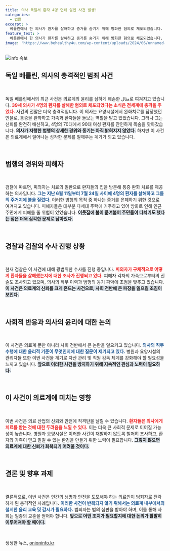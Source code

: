 ```yaml
---
title: 의사 독일서 환자 4명 연쇄 살인 사건 발생!
categories:
  - 법률
excerpt: >
  베를린에서 한 의사가 환자를 살해하고 증거를 숨기기 위해 방화한 혐의로 체포되었습니다. 4명의 노인 환자를 대상으로 한 이 끔찍한 범죄의 전말이 드러날지 주목됩니다!
feature_text: >
  베를린에서 한 의사가 환자를 살해하고 증거를 숨기기 위해 방화한 혐의로 체포되었습니다. 4명의 노인 환자를 대상으로 한 이 끔찍한 범죄의 전말이 드러날지 주목됩니다!
image: 'https://www.behealthy4u.com/wp-content/uploads/2024/06/unnamed-file.png'
---
```


<p><img src="https://www.behealthy4u.com/wp-content/uploads/2024/06/unnamed-file.png" alt="info 속보" /></p>

<h2 data-ke-size="size26">독일 베를린, 의사의 충격적인 범죄 사건</h2>

<p data-ke-size="size16">&nbsp;</p>

<p>독일 베를린에서의 최근 사건은 의료계의 윤리를 심하게 훼손한 مثال로 여겨지고 있습니다. <b><span style="color: #ee2323;">39세 의사가 4명의 환자를 살해한 혐의로 체포되었다는 소식은 전세계에 충격을 주었다.</span></b> 사건의 전말은 더욱 충격적입니다. 이 의사는 요양시설에서 완화치료를 담당했던 인물로, 통증을 완화하고 가족과 환자들을 돌보는 역할을 맡고 있었습니다. 그러나 그는 신뢰를 완전히 배신하고, 4명의 70대에서 90대 여성 환자를 잔인하게 목숨을 앗아갔습니다. <b><span style="background-color: #21538527;">의사가 자행한 범행의 상세한 경위와 동기는 아직 밝혀지지 않았다.</span></b> 하지만 이 사건은 의료계에서 일어나는 심각한 문제를 일깨우는 계기가 되고 있습니다.</p>

<p data-ke-size="size16">&nbsp;</p>

<h2 data-ke-size="size26">범행의 경위와 피해자</h2>

<p data-ke-size="size16">&nbsp;</p>

<p>검찰에 따르면, 피의자는 치료의 일환으로 환자들의 집을 방문해 통증 완화 치료를 제공하는 의사입니다. <b><span style="color: #1a5490;">그는 지난 6월 11일부터 7월 24일 사이에 4명의 환자를 살해하고 그들의 주거지에 불을 질렀다.</span></b> 이러한 범행의 목적 중 하나는 증거를 은폐하기 위한 것으로 여겨지고 있습니다. 피해자들은 대부분 다세대 주택에 거주하고 있어 방화로 인해 인근 주민에게 피해를 줄 위험이 있었습니다. <b><span style="background-color: #21538527;">이웃집에 불이 옮겨붙어 주민들이 다치기도 했다는 점은 더욱 심각한 문제로 남아있다.</span></b></p>

<p data-ke-size="size16">&nbsp;</p>

<h2 data-ke-size="size26">경찰과 검찰의 수사 진행 상황</h2>

<p data-ke-size="size16">&nbsp;</p>

<p>현재 검찰은 이 사건에 대해 광범위한 수사를 진행 중입니다. <b><span style="color: #ee2323;">피의자가 구체적으로 어떻게 환자들을 살해했는지에 대한 조사가 진행되고 있다.</span></b> 피해자 각자의 가족으로부터의 진술도 조사되고 있으며, 의사의 직무 이력과 범행의 동기 파악에 초점을 맞추고 있습니다. <b><span style="background-color: #21538527;">이 사건은 의료계의 신뢰를 크게 흔드는 사건으로, 사회 전반에 큰 파장을 일으킬 조짐이 보인다.</span></b></p>

<p data-ke-size="size16">&nbsp;</p>

<h2 data-ke-size="size26">사회적 반응과 의사의 윤리에 대한 논의</h2>

<p data-ke-size="size16">&nbsp;</p>

<p>이 사건은 의료계 뿐만 아니라 사회 전반에서 큰 논란을 일으키고 있습니다. <b><span style="color: #1a5490;">의사의 직무 수행에 대한 윤리적 기준이 무엇인지에 대한 질문이 제기되고 있다.</span></b> 병원과 요양시설의 관리자들 또한 이번 사건을 계기로 자산 관리 및 직원 감독 체계를 강화해야 할 필요성을 느끼고 있습니다. <b><span style="background-color: #21538527;">앞으로 이러한 사건을 방지하기 위해 지속적인 관심과 노력이 필요하다.</span></b></p>

<p data-ke-size="size16">&nbsp;</p>

<h2 data-ke-size="size26">이 사건이 의료계에 미치는 영향</h2>

<p data-ke-size="size16">&nbsp;</p>

<p>이번 사건은 의료 산업의 신뢰와 안전에 직격탄을 날릴 수 있습니다. <b><span style="color: #ee2323;">환자들은 의사에게 치료를 받는 것에 대한 두려움을 느낄 수 있다.</span></b> 이는 더욱 큰 사회적 문제로 이어질 가능성이 높습니다. 병원과 요양시설은 이러한 사건이 재발하지 않도록 철저히 조사하고, 환자와 가족이 믿고 맡길 수 있는 환경을 만들기 위한 노력이 필요합니다. <b><span style="background-color: #21538527;">그렇지 않으면 의료계에 대한 신뢰가 회복되기 어려울 것이다.</span></b></p>

<p data-ke-size="size16">&nbsp;</p>

<h2 data-ke-size="size26">결론 및 향후 과제</h2>

<p data-ke-size="size16">&nbsp;</p>

<p>결론적으로, 이번 사건은 인간의 생명과 안전을 도모해야 하는 의료인이 범죄자로 전락하게 된 충격적인 사례입니다. <b><span style="color: #1a5490;">이러한 사건이 반복되지 않기 위해서는 의료계 내부에서의 철저한 윤리 교육 및 감시가 필요하다.</span></b> 범죄자는 법의 심판을 받아야 하며, 이를 통해 사회는 일종의 교훈을 얻어야 합니다. <b><span style="background-color: #21538527;">앞으로 어떤 조치가 필요할지에 대한 논의가 활발히 이루어져야 할 때이다.</span></b> </p>

<p data-ke-size="size16">&nbsp;</p>
생생한 뉴스, <a href="https://onioninfo.kr" rel="dofollow">onioninfo.kr</a>


